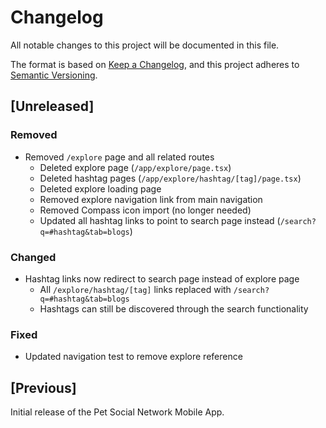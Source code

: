 # Changelog

All notable changes to this project will be documented in this file.

The format is based on [Keep a Changelog](https://keepachangelog.com/en/1.0.0/),
and this project adheres to [Semantic Versioning](https://semver.org/spec/v2.0.0.html).

## [Unreleased]

### Removed
- Removed `/explore` page and all related routes
  - Deleted explore page (`/app/explore/page.tsx`)
  - Deleted hashtag pages (`/app/explore/hashtag/[tag]/page.tsx`)
  - Deleted explore loading page
  - Removed explore navigation link from main navigation
  - Removed Compass icon import (no longer needed)
  - Updated all hashtag links to point to search page instead (`/search?q=#hashtag&tab=blogs`)

### Changed
- Hashtag links now redirect to search page instead of explore page
  - All `/explore/hashtag/[tag]` links replaced with `/search?q=#hashtag&tab=blogs`
  - Hashtags can still be discovered through the search functionality

### Fixed
- Updated navigation test to remove explore reference

## [Previous]

Initial release of the Pet Social Network Mobile App.

